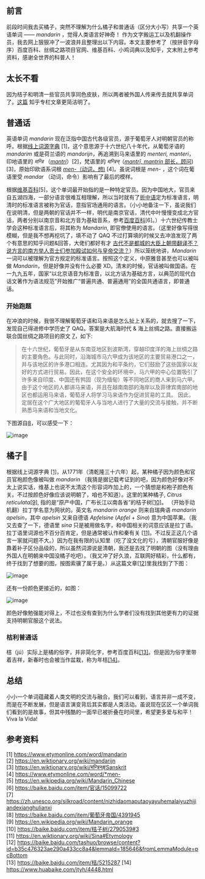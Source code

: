 ## 前言

前段时间我去买橘子，突然不理解为什么橘子和普通话（区分大小写）共享一个英语单词 —— *mandarin* ，觉得人类语言好神奇！ 作为文字搬运工以及机翻操作员，我去网上狠狠冲了一波浪并且整理出以下内容。本文主要参考了（按拼音字母序）百度百科、丝绸之路项目官网、维基百科、小鸡词典以及知乎，文末附上参考资料，感谢全世界的科普人！

## 太长不看
因为桔子和明清一些官员共享同色皮肤，所以两者被外国人传来传去就共享单词了。[这篇](https://zhuanlan.zhihu.com/p/78020630) 知乎专栏文章更简洁明了。

## 普通话
英语单词 *mandarin* 现在泛指中国古代各级官员，源于葡萄牙人对明朝官员的称呼。根据[线上词源字典](https://www.etymonline.com/word/mandarin) [1]，这个意思源于十六世纪八十年代，从葡萄牙语的 *mandarim* 或是荷兰语的 *mandorijn*，再追溯到马来语里的 *menteri, manteri*，印地语里的 *मन्त्रि* （[*mantri*](https://en.wiktionary.org/wiki/mandarijn)）[2]，梵语里的 *मन्त्रिन्*（[*mantrī, mantrin* 部长，顾问](https://en.wiktionary.org/wiki/मन्त्रिन्#Sanskrit)) [3]，原始印欧语系词根 [*men-*（动词，想)](https://www.etymonline.com/word/*men-) [4]。虽说词根是 *men-* ，这个词在葡语里受 *mandar* （动词，命令）影响有了最后的模样。 

根据[维基百科](https://en.wikipedia.org/wiki/Mandarin_Chinese)[5]，这个单词最开始指的是一种特定官员。因为中国地大，官员来自五湖四海，一部分语言很难互相理解，所以当时就有了[折中语](https://zh.wikipedia.org/wiki/自然共通語)定为标准语言，明清时的标准语言被称为官话，意指官场通用的语言。（小小地备注一下，虽说我们在说明清，但是两朝的官话并不一样，明代是南京官话，清代中叶慢慢变成北方官话，两者分别以南京音和北方音为基础音系，参考[百度百科](https://baike.baidu.com/item/官话/15099722)[6]。）十六世纪传教士学会这种标准语言后，将其称为 *Mandarin*, 即官僚使用的语言。（这里好像写得很模糊，但是我不想再挖坑了，填不动了 QAQ 不过打算填的时候又去冲浪发现了两个有意思的知乎问题&回答，大佬们都好有才 [古代不是都城的大臣上朝带翻译不？
](https://www.zhihu.com/question/453007406)[说方言的南方举人贡士们参加殿试如何与皇帝交流？](https://www.zhihu.com/question/42183640/answer/315560188)）所以笼统地讲，*Mandarin* 一词可以被理解为官方规定的标准语言。按照这个定义，中原雅音甚至也可以被叫做 *Mandarin*，但是好像并没有什么必要 XD。清末的时候，官话被叫做国语。在一九九五年，国家“以北京语音为标准音，以北方话为基础方言，以典范的现代白话文著作为语法规范”开始推广“普遍共通、普遍通用”的全国共通语言，即普通话。

### 开始跑题
在冲浪的时候，我很不理解葡萄牙语和马来语是怎么扯上关系的，就去搜了一下，发现自己得进修中学历史了 QAQ。答案是大航海时代 & 海上丝绸之路。直接搬运联合国丝绸之路项目的原文 [7](https://zh.unesco.org/silkroad/content/nizhidaomaputaoyayuhemalaiyuzhijiandexianghulianxi)，如下:
> 在十六世纪，葡萄牙是从东南亚地区到波斯湾，穿越印度洋的海上丝绸之路的主要角色。与此同时，沿海城市马六甲成为该地区的主要贸易港口之一，并与该地区的许多港口相连。尤其因为和平条约，它们鼓励了这些国家以友好的方式进行贸易。因此，在这个安全的环境中，马六甲的中心位置吸引了许多来自印度、中国还有鹁固（现为缅甸）等不同地区的商人来到马六甲。由于这个地区的人都讲马来语，并且在越南南部的海岸以及菲律宾南部的地区也都运用马来语，葡萄牙人将学习马来语作为促进贸易的工具。
> 因此，定居在这个广大地区的葡萄牙人与当地人进行了大量的交流与接触，并不断熟悉马来语和当地文化。

下图源自[8](https://baike.baidu.com/item/葡萄牙帝国/4391945)，可以感受一下：

![image](https://bkimg.cdn.bcebos.com/pic/7acb0a46f21fbe09c48e79696c600c338644adff?x-bce-process=image/watermark,image_d2F0ZXIvYmFpa2UxNTA=,g_7,xp_5,yp_5/format,f_auto)

<!---
这里是复制维基百科的部分，方便对照
1955年，[中华人民共和国](https://zh.wikipedia.org/wiki/中华人民共和国)全国文字改革会议把「[國語](https://zh.wikipedia.org/wiki/中華民國國語)」改称「普通话」[[5\]](https://zh.wikipedia.org/wiki/現代標準漢語#cite_note-6)，意为“普遍共通、普遍通用”之全國共通語言，[中华人民共和国国务院](https://zh.wikipedia.org/wiki/中华人民共和国国务院)发出关于[推广普通话](https://zh.wikipedia.org/wiki/推广普通话)的指示，就是「以北京语音为标准音，以北方话为基础方言，以典范的现代白话文著作为语法规范」，以“[推广普通话](https://zh.wikipedia.org/wiki/推广普通话)”为重要的政策之一。[[6\]](https://zh.wikipedia.org/wiki/現代標準漢語#cite_note-clgovcn-5-7)[[7\]](https://zh.wikipedia.org/wiki/現代標準漢語#cite_note-8)

The English word "mandarin" (from [Portuguese](https://en.wikipedia.org/wiki/Portuguese_language) *mandarim*, from [Malay](https://en.wikipedia.org/wiki/Malay_language) *menteri*, from [Sanskrit](https://en.wikipedia.org/wiki/Sanskrit) *mantrī*, *mantrin*, meaning 'minister or counsellor') originally meant an [official](https://en.wikipedia.org/wiki/Mandarin_(bureaucrat)) of the [Ming](https://en.wikipedia.org/wiki/Ming_dynasty) and [Qing](https://en.wikipedia.org/wiki/Qing_dynasty) empires.[[7\]](https://en.wikipedia.org/wiki/Mandarin_Chinese#cite_note-7)[[8\]](https://en.wikipedia.org/wiki/Mandarin_Chinese#cite_note-8)[[a\]](https://en.wikipedia.org/wiki/Mandarin_Chinese#cite_note-10) Since their native varieties were often mutually unintelligible, these officials communicated using a [Koiné language](https://en.wikipedia.org/wiki/Koiné_language) based on various northern varieties. When [Jesuit](https://en.wikipedia.org/wiki/Jesuit) missionaries learned this standard language in the 16th century, they called it "Mandarin", from its Chinese name *Guānhuà*(官话/官話) or 'language of the officials'.[[10\]](https://en.wikipedia.org/wiki/Mandarin_Chinese#cite_note-FOOTNOTECoblin2000537-11)


官話的「官」字來自[官僚、朝臣](https://zh.wikipedia.org/wiki/官僚#外國語文稱呼)，西方語言稱官話為 mandarin，為葡萄牙人對明朝官員的稱呼，最早見於16世紀初期的文獻。葡萄牙人借用了馬來語menteri一詞，意為官員，而馬來語menteri一詞則源自[梵文](https://zh.wikipedia.org/wiki/梵文)的mantrin。英語 Guan dialect 或者 Mandarin Chinese 指的也是[Mandarin](https://zh.wikipedia.org/wiki/官僚#外国语文称呼)（朝廷官僚）使用的漢語。[[5\]](https://zh.wikipedia.org/wiki/官话#cite_note-5)

The [Ming dynasty](https://en.wikipedia.org/wiki/Ming_dynasty) (1368–1644) and the [Qing dynasty](https://en.wikipedia.org/wiki/Qing_dynasty) (1644–1912) began to use the term *[guānhuà](https://en.wikipedia.org/wiki/Mandarin_(late_imperial_lingua_franca))* (官話; 官话), or "official speech", to refer to the speech used at the [courts](https://en.wikipedia.org/wiki/Noble_court). The term "Mandarin" is borrowed directly from [Portuguese](https://en.wikipedia.org/wiki/Portuguese_language). The Portuguese word *mandarim*, derived from the [Sanskrit](https://en.wikipedia.org/wiki/Sanskrit) word *[mantrin](https://en.wikipedia.org/wiki/Mantri)* "counselor or minister", was first used to refer to the Chinese bureaucratic officials. The Portuguese then translated *guānhuà* as "the language of the mandarins" or "the mandarin language".
--->
<!---
这里是复制粘贴的词源 [1] 的原文，方便对照理解。
1580s, "Chinese official," via Portuguese *mandarim* or older Dutch *mandorijn* from Malay (Austronesian) *mantri*, from Hindi *mantri* "councilor, minister of state," from Sanskrit *mantri*, nominative of *mantrin-* "adviser," from *mantra* "counsel," from PIE root [*men-](https://www.etymonline.com/word/*men-?ref=etymonline_crossreference#etymonline_v_52585) (1) "to think." Form influenced in Portuguese by *mandar* "to command, order."

Used generically for the several grades of Chinese officials; the Chinese equivalent is *kwan* "public servant." Sense of "chief dialect of Chinese" (spoken by officials and educated people and generally in the northern, central, and western provinces and Manchuria) is from c. 1600. Transferred sense of "important person" attested by 1907. The type of small, deep-colored orange so called from 1771, from resemblance of its color to that of robes worn by mandarins.）
-->

## 橘子🍊
根据线上词源字典 [[1]](https://www.etymonline.com/word/mandarin)，从1771年（清乾隆三十六年）起，某种橘子因为颜色和官员官袍颜色像被叫做 *mandarin* （我猜是据记载考证到的吧，因为颜色好像对不太上说实话，维基上也说不太清这个形容词咋加上的，一个猜想是和袍子颜色有关。不过按颜色好像应该说明朝了，咱也不知道）。这里的某种橘子, *Citrus reticulata*[[9]](https://en.wikipedia.org/wiki/Mandarin_orange), 指的是“原产中国，广布长江以南各省”的桔子树[[10]](https://baike.baidu.com/item/桔子树/2790539#3)。 （开始手动机翻）拉丁学名意为网状的。英文名 *mandarin orange* 则来自瑞典语 *mandarin apelsin*，其中 *apelsin* 又来自德语 *Apfelsine* (*Apfel* + *Sina*) 意为中国苹果。（我又去查了一下，德语里 *sina* 只是被用做名字，和中国相关的词意应该是拉丁语。拉丁语里词源也不百分百肯定，但是通常被认作和秦有关 [[11]](https://en.wiktionary.org/wiki/Sina#Etymology)。不过反正这几个语言一家就问题不大。）因为在我有限的认知里（吃了没文化的亏），清朝官服好像是靠着补子区分品级的，所以虽然词源说是清朝，我还是去找了明朝的图（没有理由外国人在明朝来中国没橘子吃吧）。（我又冲了好久浪，互联网好精彩，什么都有，终于找到了想要的图，按图索骥了属于是。）从这篇文章[[12]](https://baike.baidu.com/tashuo/browse/content?id=b35c476323ae290a433cc8a4&lemmaId=185646&fromLemmaModule=pcBottom)里我找到了下图：

![image](https://bkimg.cdn.bcebos.com/pic/29381f30e924b89930e8345465061d950b7bf682)

还有一份颜色更接近的，如图：

![image](https://bkimg.cdn.bcebos.com/pic/a71ea8d3fd1f4134a74649122e1f95cad1c85e6c)

颜色好像勉强能对得上，不过也没有查到为什么学者们没有找到其他更有力的证据支持明朝官服这个说法。

<!---
维基橘子摘录，方便对照
The name is a [calque](https://en.wikipedia.org/wiki/Calque) of [Swedish](https://en.wikipedia.org/wiki/Swedish_language) *mandarin apelsin* [*apelsin* from German *Apfelsine* (*Apfel* + *Sina*) meaning *Chinese apple*], first attested in the 18th century. The form "mandarine" derives from the [French](https://en.wikipedia.org/wiki/French_language) name for this fruit. The reason for the epithet "mandarin" is not clear; it may relate to the yellow colour of some robes worn by [mandarin](https://en.wikipedia.org/wiki/Mandarin_(bureaucrat))dignitaries.[[7\]](https://en.wikipedia.org/wiki/Mandarin_orange#cite_note-7)[[8\]](https://en.wikipedia.org/wiki/Mandarin_orange#cite_note-8)
--->



### 桔利普通话
桔（jú）实际上是橘的俗字，并非简化字，参考百度百科[[13]](https://baike.baidu.com/item/桔/5215287)。但是因为俗字里带着吉祥，新春时也会被当作盆栽，称为年桔[[14]](https://www.huabaike.com/jtyh/4448.html)。

## 总结
小小一个单词蕴藏着人类文明的交流与融合。我们可以看到，语言并非一成不变，而是在不断发展，但是语言演变背后其实都是人类活动。虽说现在区区一个单词我们看到的是故事，但其中残酷的一面早已被折叠在时间里，希望更多爱与和平！ Viva la Vida!

<!-- ## 赛博橘气 -->

## 参考资料
[1] https://www.etymonline.com/word/mandarin \
[2] https://en.wiktionary.org/wiki/mandarijn \
[3] https://en.wiktionary.org/wiki/मन्त्रिन्#Sanskrit \
[4] https://www.etymonline.com/word/*men- \
[5] https://en.wikipedia.org/wiki/Mandarin_Chinese \
[6] https://baike.baidu.com/item/官话/15099722 \
[7] https://zh.unesco.org/silkroad/content/nizhidaomaputaoyayuhemalaiyuzhijiandexianghulianxi \
[8] https://baike.baidu.com/item/葡萄牙帝国/4391945 \
[9] https://en.wikipedia.org/wiki/Mandarin_orange \
[10] https://baike.baidu.com/item/桔子树/2790539#3 \
[11] https://en.wiktionary.org/wiki/Sina#Etymology \
[12] https://baike.baidu.com/tashuo/browse/content?id=b35c476323ae290a433cc8a4&lemmaId=185646&fromLemmaModule=pcBottom \
[13] https://baike.baidu.com/item/桔/5215287 
[14] https://www.huabaike.com/jtyh/4448.html


<!-- 以下内容全摘自互联网，其实文章还没写完，但是我懒了，下次再说。 xs journal version 先拖着了23333-->

<!-- 品服 和 补服

明朝看颜色 https://zhuanlan.zhihu.com/p/62026598

清朝看补子 https://zhuanlan.zhihu.com/p/32459647

1771 乾隆

https://baike.baidu.com/item/1771年/12787565

https://baike.baidu.com/item/清朝服饰/7496271

清朝的朝服颜色与官级的关系是什么？ - 火木的回答 - 知乎 https://www.zhihu.com/question/63592671/answer/455982588

世相：“满大人”与“mandarin”
https://zhuanlan.zhihu.com/p/338928347

橘颂

https://baike.baidu.com/item/九章·橘颂/3172402

https://zh.wikipedia.org/wiki/橘

文化意义 https://en.wikipedia.org/wiki/Mandarin_orange

赛博世界 https://www.emojiall.com/zh-hans/emoji/🍊

为什么 “普通话” 的英文叫 Mandarin 🍊
https://zhuanlan.zhihu.com/p/78020630

 -->
